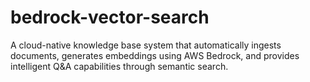 # bedrock-vector-search
A cloud-native knowledge base system that automatically ingests documents, generates embeddings using AWS Bedrock, and provides intelligent Q&amp;A capabilities through semantic search.
